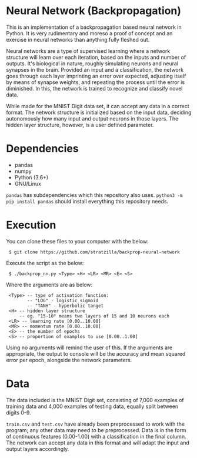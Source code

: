 # Neural Network (Backpropagation)

This is an implementation of a backpropagation based neural network in Python. It is very rudimentary and moreso a proof of concept and an exercise in neural networks than anything fully fleshed out.

Neural networks are a type of supervised learning where a network structure will learn over each iteration, based on the inputs and number of outputs. It's biological in nature, roughly simulating neurons and neural synapses in the brain. Provided an input and a classification, the network goes through each layer imprinting an error over expected, adjusting itself by means of synapse weights, and repeating the process until the error is diminished. In this, the network is trained to recognize and classify novel data.

While made for the MNIST Digit data set, it can accept any data in a correct format. The network structure is initialized based on the input data, deciding autonomously how many input and output neurons in those layers. The hidden layer structure, however, is a user defined parameter.

# Dependencies

- pandas
- numpy
- Python (3.6+)
- GNU/Linux

`pandas` has subdependencies which this repository also uses. `python3 -m pip install pandas` should install everything this repository needs.

# Execution

You can clone these files to your computer with the below:

` $ git clone https://github.com/stratzilla/backprop-neural-network`

Execute the script as the below:

` $ ./backprop_nn.py <Type> <H> <LR> <MR> <E> <S>`

Where the arguments are as below:

```
 <Type> -- type of activation function:
        -- "LOG" - logistic sigmoid
        -- "TANH" - hyperbolic tanget
 <H> -- hidden layer structure
     -- eg. "15-10" means two layers of 15 and 10 neurons each
 <LR> -- learning rate [0.00..10.00]
 <MR> -- momentum rate [0.00..10.00]
 <E> -- the number of epochs
 <S> -- proportion of examples to use [0.00..1.00]
```

Using no arguments will remind the user of this. If the arguments are appropriate, the output to console will be the accuracy and mean squared error per epoch, alongside the network parameters.

# Data

The data included is the MNIST Digit set, consisting of 7,000 examples of training data and 4,000 examples of testing data, equally split between digits 0-9.

`train.csv` and `test.csv` have already been preprocessed to work with the program; any other data may need to be preprocessed. Data is in the form of continuous features (0.00-1.00) with a classification in the final column. The network can accept any data in this format and will adapt the input and output layers accordingly.
